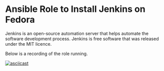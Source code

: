 # Ansible Role to Install Jenkins on Fedora

Jenkins is an open-source automation server that helps automate the software development process. Jenkins is free software that was released under the MIT licence.

Below is a recording of the role running.

[![asciicast](https://asciinema.org/a/294149.svg)](https://asciinema.org/a/294149)